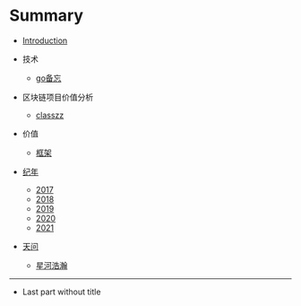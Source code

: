# Summary

* [Introduction](README.md)


* 技术
    * [go备忘](go-tec/go备忘.md)
* 区块链项目价值分析
    * [classzz](chain/classzz.md)


* 价值
	* [框架](value/框架.md)


* [纪年](纪年/index.md) 
	* [2017](纪年/2017.md)
	* [2018](纪年/2018.md)
	* [2019](纪年/2019.md)
	* [2020](纪年/2020.md)
	* [2021](纪年/2021.md)


* [天问](天问/index.md)
	* [星河浩瀚](天问/星系.md)

-----
* Last part without title

